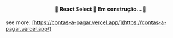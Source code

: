<h4 align="center"> 
	🚧  React Select 🚀 Em construção...  🚧
</h4>


see more: [https://contas-a-pagar.vercel.app/](https://contas-a-pagar.vercel.app/)




